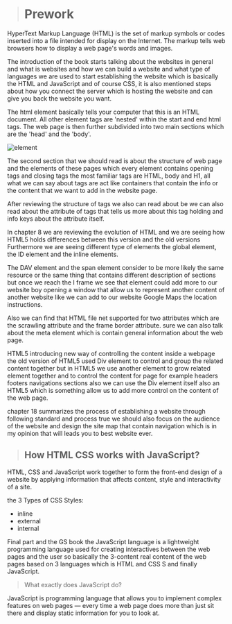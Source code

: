 > # Prework
HyperText Markup Language (HTML) is the set of markup symbols or codes inserted into a file intended for display on the Internet. The markup tells web browsers how to display a web page's words and images.


The introduction of the book starts talking about the websites in general and what is websites and how we can build a website and what type of languages we are used to start establishing the website which is basically the HTML and JavaScript and of course CSS, it is also mentioned steps about how you connect the server which is hosting the website and can give you back the website you want. 
 





 The html element basically tells your computer that this is an HTML document. All other element tags are 'nested' within the start and end html tags. The web page is then further subdivided into two main sections which are the 'head' and the 'body'.

![element](http://www.web-development-institute.com/sites/default/files/Semantic-in-HTML.png)


The second section that we should read is about the structure of web page and the elements of these pages which every element contains opening tags and closing tags the most familiar tags are HTML, body and H1, all what we can say about tags are act like containers that contain the info or the content that we want to add in the website page. 


After reviewing the structure of tags we also can read about be we can also read about the attribute of tags that tells us more about this tag holding and info keys about the attribute itself.


In chapter 8 we are reviewing the evolution of HTML and we are seeing how HTML5 holds differences between this version and the old versions Furthermore we are seeing different type of elements the global element, the ID element and the inline elements. 


The DAV element and the span element consider to be more likely the same resource or the same thing that contains different description of sections but once we reach the I frame we see that element could add more to our website boy opening a window that allow us to represent another content of another website like we can add to our website Google Maps the location instructions. 


Also we can find that HTML file net supported for two attributes which are the scrawling attribute and the frame border attribute. 
sure we can also talk about the meta element which is contain general information about the web page. 
 
HTML5 introducing new way of controlling the content inside a webpage the old version of HTML5 used Div element to control and group the related content together but in HTML5 we use another element to grow related element together and to control the content for page for example headers footers navigations sections also we can use the Div element itself also an HTML5 which is something allow us to add more control on the content of the web page. 


chapter 18 summarizes the process of establishing a website through following standard and process true we should also focus on the audience of the website and design the site map that contain navigation which is in my opinion that will leads you to best website ever. 


> ## How HTML CSS works with JavaScript?


HTML, CSS and JavaScript work together to form the front-end design of a website by applying information that affects content, style and interactivity of a site.

the 3 Types of CSS Styles:
- inline
- external
- internal

Final part and the GS book the JavaScript language is a lightweight programming language used for creating interactives between the web pages and the user so basically the 3-content real content of the web pages based on 3 languages which is HTML and CSS S and finally JavaScript.


> What exactly does JavaScript do?


JavaScript is programming language that allows you to implement complex features on web pages — every time a web page does more than just sit there and display static information for you to look at.

